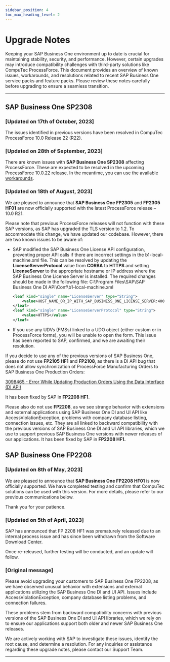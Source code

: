 ```yaml
---
sidebar_position: 4
toc_max_heading_level: 2
---
```


# Upgrade Notes

Keeping your SAP Business One environment up to date is crucial for maintaining stability, security, and performance. However, certain upgrades may introduce compatibility challenges with third-party solutions like CompuTec ProcessForce. This document provides an overview of known issues, workarounds, and resolutions related to recent SAP Business One service packs and feature packs. Please review these notes carefully before upgrading to ensure a seamless transition.

---

## SAP Business One SP2308

### [Updated on 17th of October, 2023]

The issues identified in previous versions have been resolved in CompuTec ProcessForce 10.0 Release 22 (R22).

### [Updated on 28th of September, 2023]

There are known issues with **SAP Business One SP2308** affecting ProcessForce. These are expected to be resolved in the upcoming ProcessForce 10.0.22 release. In the meantime, you can use the available [workarounds](../../troubleshooting/sap-business-one-sp2308.md).

### [Updated on 18th of August, 2023]

We are pleased to announce that **SAP Business One FP2305** and **FP2305 HF01** are now officially supported with the latest ProcessForce release – 10.0 R21.

Please note that previous ProcessForce releases will not function with these SAP versions, as SAP has upgraded the TLS version to 1.2. To accommodate this change, we have updated our codebase. However, there are two known issues to be aware of:

- SAP modified the SAP Business One License API configuration, preventing proper API calls if there are incorrect settings in the b1-local-machine.xml file. This can be resolved by updating the **LicenseServerProtocol** value from **CORBA** to **HTTPS** and setting **LicenseServer** to the appropriate hostname or IP address where the SAP Business One License Server is installed. The required changes should be made in the following file: C:\Program Files\SAP\SAP Business One DI API\Conf\b1-local-machine.xml

    ```xml
    <leaf kind="single" name="LicenseServer" type="String">
        <value>HOST_NAME_OR_IP_WITH_SAP_BUSINESS_ONE_LICENSE_SERVER:40000</value>
    </leaf>
    <leaf kind="single" name="LicenseServerProtocol" type="String">
        <value>HTTPS</value>
    </leaf>
    ```

- If you use any UDVs (FMSs) linked to a UDO object (either custom or in ProcessForce forms), you will be unable to open the form. This issue has been reported to SAP, confirmed, and we are awaiting their resolution.

If you decide to use any of the previous versions of SAP Business One, please do not use **FP2105 HF1** and **FP2108**, as there is a DI API bug that does not allow synchronization of ProcessForce Manufacturing Orders to SAP Business One Production Orders:

[3098465 - Error While Updating Production Orders Using the Data Interface (DI API)](https://launchpad.support.sap.com/#/notes/3098465)

It has been fixed by SAP in **FP2208 HF1**.

Please also do not use **FP2208**, as we see strange behavior with extensions and external applications using SAP Business One DI and UI API like AccessViolationException, problems with company database listing, connection issues, etc. They are all linked to backward compatibility with the previous versions of SAP Business One DI and UI API libraries, which we use to support previous SAP Business One versions with newer releases of our applications.
It has been fixed by SAP in **FP2208 HF1.**

## SAP Business One FP2208

### [Updated on 8th of May, 2023]

We are pleased to announce that **SAP Business One FP2208 HF01** is now officially supported. We have completed testing and confirm that CompuTec solutions can be used with this version. For more details, please refer to our previous communications below.

Thank you for your patience.

### [Updated on 5th of April, 2023]

SAP has announced that FP 2208 HF1 was prematurely released due to an internal process issue and has since been withdrawn from the Software Download Center.

Once re-released, further testing will be conducted, and an update will follow.

### [Original message]

Please avoid upgrading your customers to SAP Business One FP2208, as we have observed unusual behavior with extensions and external applications utilizing the SAP Business One DI and UI API. Issues include AccessViolationException, company database listing problems, and connection failures.

These problems stem from backward compatibility concerns with previous versions of the SAP Business One DI and UI API libraries, which we rely on to ensure our applications support both older and newer SAP Business One releases.

We are actively working with SAP to investigate these issues, identify the root cause, and determine a resolution. For any inquiries or assistance regarding these upgrade notes, please contact our Support Team.

---
